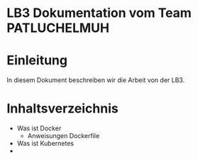 # LB3 Dokumentation vom Team PATLUCHELMUH

# Einleitung
In diesem Dokument beschreiben wir die Arbeit von der LB3.

# Inhaltsverzeichnis
* Was ist Docker
    * Anweisungen Dockerfile
* Was ist Kubernetes
* 
